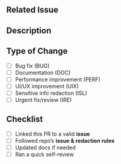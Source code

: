 ## Related Issue
<!-- Example: Fixes #42, Related to commit abc1234 -->

## Description
<!-- Brief summary of changes -->

## Type of Change
- [ ] Bug fix (BUG)
- [ ] Documentation (DOC)
- [ ] Performance improvement (PERF)
- [ ] UI/UX improvement (UIX)
- [ ] Sensitive info redaction (ISL)
- [ ] Urgent fix/review (IRE)

## Checklist
- [ ] Linked this PR to a valid **issue**
- [ ] Followed repo’s **issue & redaction rules**
- [ ] Updated docs if needed
- [ ] Ran a quick self-review
